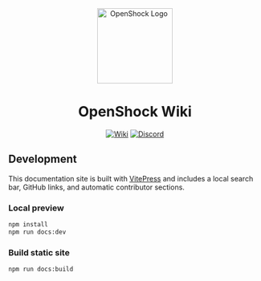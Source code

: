 <center><div align="center">

<img alt="OpenShock Logo" height="150px" width="150px" src="https://openshock.org/IconSlowSpin.svg" />

<h1><b>OpenShock Wiki</b></h1>

[![Wiki](https://img.shields.io/badge/Open-Wiki-e14a6d?style=for-the-badge)](https://wiki.openshock.org/)
[![Discord](https://img.shields.io/discord/1078124408775901204?style=for-the-badge&color=e14a6d&label=OpenShock%20Discord&logo=discord)](https://openshock.net/discord)

</div></center>

## Development

This documentation site is built with [VitePress](https://vitepress.dev) and includes a local search bar, GitHub links, and automatic contributor sections.

### Local preview

```bash
npm install
npm run docs:dev
```

### Build static site

```bash
npm run docs:build
```
